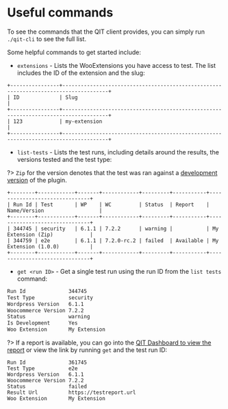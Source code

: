 # Useful commands

To see the commands that the QIT client provides, you can simply run `./qit-cli` to see the full list.

Some helpful commands to get started include:

- `extensions` - Lists the WooExtensions you have access to test. The list includes the ID of the extension and the slug:

```shell
+----------------+-------------------------------------------------------------------------------------+
| ID             | Slug                                                                                |
+----------------+-------------------------------------------------------------------------------------+
| 123            | my-extension                                                                        |
+----------------+-------------------------------------------------------------------------------------+
```

- `list-tests` - Lists the test runs, including details around the results, the versions tested and the test type:

?> `Zip` for the version denotes that the test was ran against a [development version](client/running-tests.md#testing-development-builds) of the plugin.

```shell
+--------+------------+-------+------------+---------+-----------+-------------------------------+
| Run Id | Test       | WP    | WC         | Status  | Report    | Name/Version                  |
+--------+------------+-------+------------+---------+-----------+-------------------------------+
| 344745 | security   | 6.1.1 | 7.2.2      | warning |           | My Extension (Zip)            |
| 344759 | e2e        | 6.1.1 | 7.2.0-rc.2 | failed  | Available | My Extension (1.0.0)          |
+--------+------------+-------+------------+---------+-----------+-------------------------------+
```

- `get <run ID>` - Get a single test run using the run ID from the `list tests` command:

```bash
Run Id              344745
Test Type           security
Wordpress Version   6.1.1
Woocommerce Version 7.2.2
Status              warning
Is Development      Yes
Woo Extension       My Extension
```

?> If a report is available, you can go into the [QIT Dashboard to view the report](dashboard/viewing-test-results.md#viewing-result-logs) or view the link by running `get` and the test run ID:

```shell
Run Id              361745
Test Type           e2e
Wordpress Version   6.1.1
Woocommerce Version 7.2.2
Status              failed
Result Url          https://testreport.url
Woo Extension       My Extension
```
